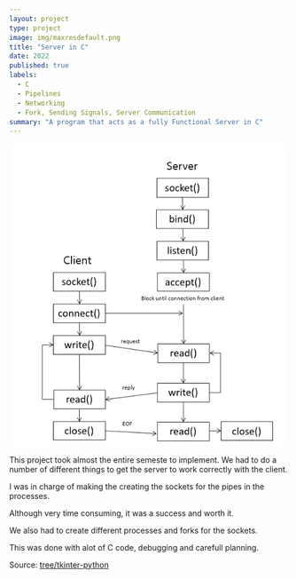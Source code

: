 ```yaml
---
layout: project
type: project
image: img/maxresdefault.png
title: "Server in C"
date: 2022
published: true
labels:
  - C
  - Pipelines
  - Networking
  - Fork, Sending Signals, Server Communication
summary: "A program that acts as a fully Functional Server in C"
---
```


<img class="img-fluid" src="../img/server.png">

This project took almost the entire semeste to implement. We had to do a number of different things to get the server to work correctly with the client.

I was in charge of making the creating the sockets for the pipes in the processes. 

Although very time consuming, it was a success and worth it. 

We also had to create different processes and forks for the sockets. 

This was done with alot of C code, debugging and carefull planning. 



 
 
 
Source: <a href="https://github.com/VIPEmbryoImageAnalysis/embryo-analysis-application/tree/tkinter-python">tree/tkinter-python</a>
